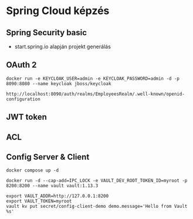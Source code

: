 # Spring Cloud képzés

## Spring Security basic

* start.spring.io alapján projekt generálás

## OAuth 2

```shell
docker run -e KEYCLOAK_USER=admin -e KEYCLOAK_PASSWORD=admin -d -p 8090:8080 --name keycloak jboss/keycloak
```

 ```
 http://localhost:8090/auth/realms/EmployeesRealm/.well-known/openid-configuration
 ```

## JWT token

## ACL

## Config Server & Client
 
```shell
docker compose up -d
```

```shell
docker run -d --cap-add=IPC_LOCK -e VAULT_DEV_ROOT_TOKEN_ID=myroot -p 8200:8200 --name vault vault:1.13.3
```

```shell
export VAULT_ADDR=http://127.0.0.1:8200
export VAULT_TOKEN=myroot
vault kv put secret/config-client-demo demo.message='Hello from Vault %s'
```